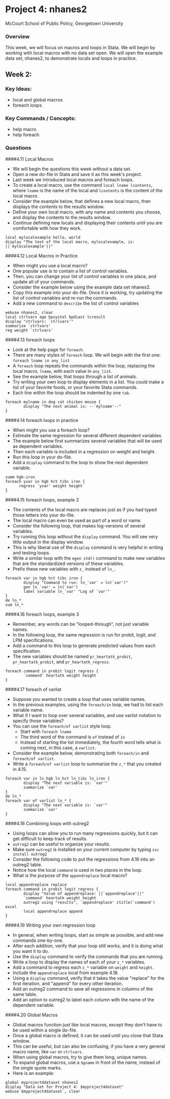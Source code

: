 # Project 4: nhanes2 
McCourt School of Public Policy, Georgetown University

### Overview
This week, we will focus on macros and loops in Stata.
We will begin by working with local macros with no data set open.
We will open the example data set, nhanes2, to demonstrate locals and loops in practice. 

## Week 2: 
### Key Ideas:

 - local and global macros 
 - foreach loops 
 
### Key Commands / Concepts:

 - help macro
 - help foreach

### Questions

####4.11 Local Macros
 - We will begin the questions this week without a data set.  
 - Open a new do-file in Stata and save it as this week's project. 
 - Last week we introduced local macros and foreach loops. 
 - To create a local macro, use the command `local lname lcontents`, where `lname` is the name of the local and `lcontents` is the content of the local macro.
 - Consider the example below, that defines a new local macro, then displays the contents to the results window. 
 - Define your own local macro, with any name and contents you choose, and display the contents to the results window. 
 - Continue defining new locals and displaying their contents until you are comfortable with how they work.
```
local mylocalexample hello, world
display "The text of the local macro, mylocalexample, is: ||`mylocalexample'||"
```

####4.12 Local Macros in Practice
 - When might you use a local macro? 
 - One popular use is to contain a list of control variables.
 - Then, you can change your list of control variables in one place, and update all of your commands.
 - Consider the example below using the example data set nhanes2.
 - Copy this example into your do-file. Once it is working, try updating the list of control variables and re-run the commands.
 - Add a new command to `describe` the list of control variables
```
webuse nhanes2, clear
local ctrlvars age bpsystol bpdiast tcresult
display "ctrlvars: `ctrlvars'"
summarize `ctrlvars'
reg weight `ctrlvars'
```

####4.13 foreach loops 
 - Look at the help page for `foreach`.
 - There are many styles of `foreach` loop. We will begin with the first one: `foreach lname in any_list`
 - A `foreach` loop repeats the commands within the loop, replacing the local macro, `lname`, with each value in `any_list`.
 - See the example below, that loops through a list of animals.   
 - Try writing your own loop to display elements in a list. You could make a list of your favorite foods, or your favorite Stata commands.  
 - Each line within the loop should be indented by one `tab`.
```
foreach mylname in dog cat chicken mouse { 
        display "The next animal is: --`mylname'--"
}
```

####4.14 foreach loops in practice
 - When might you use a foreach loop?   
 - Estimate the same regression for several different dependent variables.
 - The example below first summarizes several variables that will be used as dependent variables.
 - Then each variable is included in a regression on weight and height.
 - Run this loop in your do-file.
 - Add a `display` command to the loop to show the next dependent variable. 
 ```
summ hgb-iron
foreach yvar in hgb hct tibc iron {
       regress `yvar' weight height 
}
```

####4.15 foreach loops, example 2
 - The contents of the local macro are replaces just as if you had typed those letters into your do-file.
 - The local macro can even be used as part of a word or name.
 - Consider the following loop, that makes log-versions of several variables.
 - Try running this loop without the `display` command. You will see very little output in the display window. 
 - This is why liberal use of the `display` command is very helpful in writing and testing loops.
 - Write a similar loop with the `egen std()` command to make new variables that are the standardized versions of these variables.
 - Prefix these new variables with `z_` instead of `ln_`.
```
foreach var in hgb hct tibc iron {
        display "Command to run: ln_`var' = ln(`var')"
        gen ln_`var' = ln(`var')
        label variable ln_`var' "Log of `var'"
}
de ln_*
sum ln_*
```

####4.16 foreach loops, example 3
 - Remember, any words can be "looped-through", not just variable names.
 - In the following loop, the same regression is run for probit, logit, and LPM specifications. 
 - Add a command to this loop to generate predicted values from each specification.
 - The new variables should be named `pr_heartatk_probit`, `pr_heartatk_probit`, and `pr_heartatk_regress`.
```
foreach command in probit logit regress {
        `command' heartatk weight height 
}
```

####4.17 foreach of varlist 
 - Suppose you wanted to create a loop that uses variable names.
 - In the previous examples, using the `foreach/in` loop, we had to list each variable name. 
 - What if I want to loop over several variables, and use varlist notation to specify those variables?
 - You can use the `foreach/of varlist` style loop.  
   - Start with `foreach lname` 
   - The third word of the command is `of` instead of `in`
   - Instead of starting the list immediately, the fourth word tells what is coming next, in this case, a `varlist`.
 - Consider the example below, demonstrating both `foreach/in` and `foreach/of varlist`. 
 - Write a `foreach/of varlist` loop to summarize the `z_*` that you created in 4.15. 
```
foreach var in ln_hgb ln_hct ln_tibc ln_iron {
        display "The next variable is: `var'"
        summarize `var'
}
de ln_* 
foreach var of varlist ln_* {
        display "The next variable is: `var'"
        summarize `var'
}
```

####4.18 Combining loops with outreg2
 - Using loops can allow you to run many regressions quickly, but it can get difficult to keep track of results.
 - `outreg2` can be useful to organize your results.
 - Make sure `outreg2` is installed on your current computer by typing `ssc install outreg2`
 - Consider the following code to put the regressions from 4.16 into an outreg2 table.
 - Notice how the local `command` is used in two places in the loop. 
 - What is the purpose of the `appendreplace` local macro? 
```
local appendreplace replace
foreach command in probit logit regress {
        display "Value of appendreplace: ||`appendreplace'||"
        `command' heartatk weight height 
        outreg2 using "results", `appendreplace' ctitle(`command') excel
        local appendreplace append
}
```

####4.19 Writing your own regression loop
 - In general, when writing loops, start as simple as possible, and add new commands one-by-one.
 - After each addition, verify that your loop still works, and it is doing what you want it to do. 
 - Use the `display` command to verify the commands that you are running.
 - Write a loop to display the names of each of your `z_*` variables. 
 - Add a command to regress each `z_*` variable on `weight` and `height`.
 - Include the `appendreplace` local from example 4.18. 
 - Using a `display` command, verify that it takes the value "replace" for the first iteration, and "append" for every other iteration.
 - Add an outreg2 command to save all regressions in columns of the same table.
 - Add an option to outreg2 to label each column with the name of the dependent variable. 

####4.20 Global Macros
 - Global macros function just like local macros, except they don't have to be used within a single do-file.
 - Once a global macro is defined, it can be used until you close that Stata window.
 - This can be useful, but can also be confusing, if you have a very general macro name, like `var` or `ctrlvars`.
 - When using global macros, try to give them long, unique names.
 - To expand global macros, use a `$gname` in front of the name, instead of the single quote marks.
 - Here is an example:
``` 
global myproject4dataset nhanes2
display "Data set for Project 4: $myproject4dataset" 
webuse $myproject4dataset , clear
```

